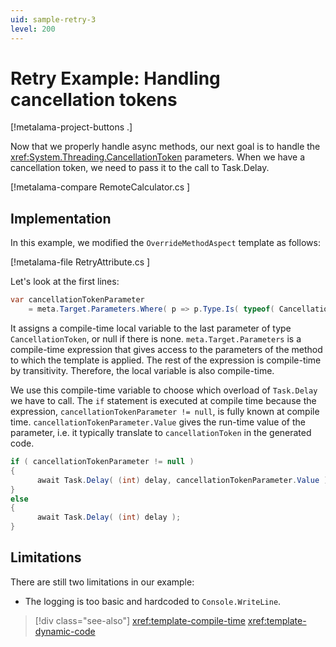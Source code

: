 ```yaml
---
uid: sample-retry-3
level: 200
---
```


# Retry Example: Handling cancellation tokens

[!metalama-project-buttons .]

Now that we properly handle async methods, our next goal is to handle the <xref:System.Threading.CancellationToken> parameters. When we have a cancellation token, we need to pass it to the call to Task.Delay.

[!metalama-compare RemoteCalculator.cs ]


## Implementation

In this example, we modified the `OverrideMethodAspect` template as follows:

[!metalama-file RetryAttribute.cs ]

Let's look at the first lines:

```cs
var cancellationTokenParameter 
    = meta.Target.Parameters.Where( p => p.Type.Is( typeof( CancellationToken ) ) ).LastOrDefault();
```

It assigns a compile-time local variable to the last parameter of type `CancellationToken`, or null if there is none. `meta.Target.Parameters` is a compile-time expression that gives access to the parameters of the method to which the template is applied. The rest of the expression is compile-time by transitivity. Therefore, the local variable is also compile-time.

We use this compile-time variable to choose which overload of `Task.Delay` we have to call. The `if` statement is executed at compile time because the expression, `cancellationTokenParameter != null`, is fully known at compile time. `cancellationTokenParameter.Value` gives the run-time value of the parameter, i.e. it typically translate to `cancellationToken` in the generated code.

```cs
if ( cancellationTokenParameter != null )
{
      await Task.Delay( (int) delay, cancellationTokenParameter.Value );
}
else
{
      await Task.Delay( (int) delay );
}
```



## Limitations

There are still two limitations in our example:

* The logging is too basic and hardcoded to `Console.WriteLine`.


> [!div class="see-also"]
> <xref:template-compile-time>
> <xref:template-dynamic-code>

  
